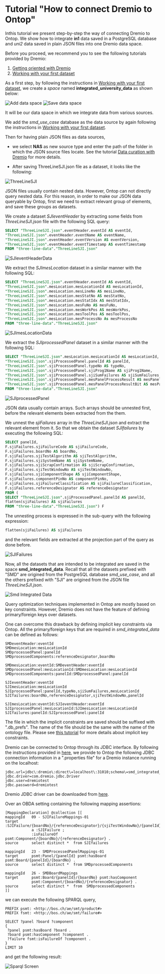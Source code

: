 Tutorial "How to connect Dremio to Ontop"
=====================================================================================================

Inthis tutorial we present step-by-step the way of connecting Dremio to Ontop. We show how to integrate **in1** data saved in a PostgreSQL database and *uni2* data saved in plain JSON files into one Dremio data space. 

Before you proceed, we recommend you to see the following tutorials provided by Dremio:

  1. [Getting oriented with Dremio](https://www.dremio.com/tutorials/getting-oriented-to-dremio/)
  2. [Working with your first dataset](https://www.dremio.com/tutorials/working-with-your-first-dataset/)


As a first step, by following the instructions in [Working with your first dataset](https://www.dremio.com/tutorials/working-with-your-first-dataset/), we create a *space* named **integrated_university_data** as shown below:

![Add data space](add-space.png) ![Save data space](save-space.png)
 

It will be our data space in which we integrate data from various sources.

We add the *smd_use_case* database as the data source by again following the instructions in [Working with your first dataset](https://www.dremio.com/tutorials/working-with-your-first-dataset/).


Then for having plain JSON files as data sources, 

- we select **NAS** as new source type and enter the path of the folder in which the JSON source files locate. See the tutorial [Data curation with Dremio](https://www.dremio.com/tutorials/data-curation-with-dremio/) for more details.

- After saving ThreeLineSJI.json file as a dataset, it looks like the following:

 ![ThreeLineSJI](ThreeLineSJI.png)
 
JSON files usually contain nested data. However, Ontop can not directly query nested data. For this reason, in order to make our JSON data queryable by Ontop, first we need to extract relevant group of elements, and save these groups as datasets. 

We create a dataset *SJIeventHeader* by extracting some fields from *ThreeLineSJI.json* file with the following SQL query:

```sql
SELECT "ThreeLineSJI.json".eventHeader.eventId AS eventId, 
"ThreeLineSJI.json".eventHeader.eventName AS eventName, 
"ThreeLineSJI.json".eventHeader.eventVersion AS eventVersion, 
"ThreeLineSJI.json".eventHeader.eventTimestamp AS eventTimestamp
FROM "three-line-data"."ThreeLineSJI.json"
```

![SJIeventHeaderData](SJIeventHeaderData.png)

We extract the *SJImesLocation* dataset in a similar manner with the following SQL: 

```sql
SELECT "ThreeLineSJI.json".eventHeader.eventId AS eventId,
"ThreeLineSJI.json".mesLocation.mesLocationId AS mesLocationId, 
"ThreeLineSJI.json".mesLocation.mesLineNo AS mesLineNo,
"ThreeLineSJI.json".mesLocation.mesStatNo AS mesStatNo,
"ThreeLineSJI.json".mesLocation.mesStatIdx AS mesStatIdx,
"ThreeLineSJI.json".mesLocation.mesFuNo AS mesFuNo,
"ThreeLineSJI.json".mesLocation.mesWorkPos AS mesWorkPos,
"ThreeLineSJI.json".mesLocation.mesToolPos AS mesToolPos,
"ThreeLineSJI.json".mesLocation.mesProcessNo As mesProcessNo
FROM "three-line-data"."ThreeLineSJI.json"
```

![SJImesLocationData](SJImesLocationData.png)


We extract the *SJIprocessedPanel* dataset in a similar manner with the following SQL: 

```sql
SELECT "ThreeLineSJI.json".mesLocation.mesLocationId AS mesLocationId, 
"ThreeLineSJI.json".sjiProcessedPanel.panelId AS panelId, 
"ThreeLineSJI.json".sjiProcessedPanel.typeNo AS typeNo,
"ThreeLineSJI.json".sjiProcessedPanel.sjiProg1Name AS sjiProg1Name,
"ThreeLineSJI.json".sjiProcessedPanel.sjiSumFailures AS sjiSumFailures,
"ThreeLineSJI.json".sjiProcessedPanel.mesPanelProcessResult AS mesPanelProcessResult,
"ThreeLineSJI.json".sjiProcessedPanel.mesPanelProcessResultBit AS mesPanelProcessResultBit
FROM "three-line-data"."ThreeLineSJI.json"
```

![SJIprocessedPanel](SJIprocessedPanel.png)

JSON data usually contain arrays. Such arrays should be unnested first, before the relevant elements been extracted from the them.

We unnest the *sjiFailures* array in the *ThreeLineSJI.json* and extract the relevant element from it. So that we obtain the dataset *SJIfailures* by executing the following SQL:

```sql
SELECT panelId, 
F.sjiFailures.sjiFailureCode AS sjiFailureCode,
F.sjiFailures.boardNo AS boardNo,
F.sjiFailures.sjiTestAlgorithm AS sjiTestAlgorithm,
F.sjiFailures.sjiSystemName AS sjiSystemName,
F.sjiFailures.sjiScrapConfirmation AS sjiScrapConfirmation,
F.sjiFailures.sjiTestWindowNo AS sjiTestWindowNo,
F.sjiFailures.sjiComponentShape AS sjiComponentShape,
F.sjiFailures.componentPinNo AS componentPinNo,
F.sjiFailures.sjiFailureClassification AS sjiFailureClassification,
F.sjiFailures.referenceDesignator AS referenceDesignator
FROM (
SELECT "ThreeLineSJI.json".sjiProcessedPanel.panelId AS panelId,
flatten(sjiFailures) AS sjiFailures
FROM "three-line-data"."ThreeLineSJI.json") F
```

The unnesting process is expressed in the sub-query with the following expression: 

```sql
flatten(sjiFailures) AS sjiFailures
```

and the relevant fields are extracted at the projection part of the query as done before.

![SJIFailures](SJIFailures.png)


Now, all the datasets that are intended to be integrated are saved in the space **smd_integrated_data**. Recall that all the datasets prefixed with "SMD" are origined from the PostgreSQL database *smd_use_case*, and all the others prefixed with "SJI" are origined from the JSON file *ThreeLineSJI.json*.

![Smd Integrated Data](smd_integrated_data.png)

Query optimization techniques implemented in Ontop are mostly based on key constraints. However, Dremio does not have the feature of defining primary/foreign keys over datasets. 

One can overcome this drawback by defining implicit key constraints via Ontop. All the primary/foreign keys that are required in *smd_integrated_data* can be defined as follows:

```
SMDeventHeader:eventId
SMDmesLocation:mesLocationId
SMDprocessedPanel:panelId
SMDprocessedComponents:referenceDesignator,boardNo

SMDmesLocation:eventId:SMDeventHeader:eventId
SMDprocessedPanel:mesLocationId:SMDmesLocation:mesLocationId
SMDprocessedComponents:panelId:SMDprocessedPanel:panelId

SJIeventHeader:eventId
SJImesLocation:mesLocationId
SJIprocessedPanel:panelId,typeNo,sjiSumFailures,mesLocationId
SJIfailures:boardNo,referenceDesignator,sjiTestWindowNo,panelId

SJImesLocation:eventId:SJIeventHeader:eventId
SJIprocessedPanel:mesLocationId:SJImesLocation:mesLocationId
SJIfailures:panelId:SJIprocessedPanel:panelId
```
The file in which the implicit constraints are saved should be suffixed with ".db_prefs". The name of the file should be the same with the name of the ontology file. Please see [this tutorial](https://github.com/ontop/ontop/wiki/Implicit-database-constraints) for more details about implicit key constraints.

Dremio can be connected to Ontop through its JDBC interface. By following the instructions provided in [here](https://docs.dremio.com/drivers/dremio-jdbc-driver.html), we provide  to Ontop the following JDBC connection information in a ".properties file" for a Dremio instance running on the localhost:

```
jdbc.url=jdbc\:dremio\:direct\=localhost\:31010;schema\=smd_integrated_data
jdbc.driver=com.dremio.jdbc.Driver
jdbc.user=dremiotest
jdbc.password=dremiotest
``` 
Dremio JDBC driver can be downloaded from [here](https://www.dremio.com/drivers/). 

Over an OBDA setting containing the following mapping assertions:

```
[MappingDeclaration] @collection [[
mappingId	09 - SJIFailureMappings-01
target		:SJIFailure/{boardNo}/{referenceDesignator}/{sjiTestWindowNo}/{panelId} 
            a :SJIFailure ; 
            :isFailureOf psmt:Component/{boardNo}/{referenceDesignator} . 
source		select distinct *  from SJIfailures

mappingId	23 - SMDProcessedPanelMappings-01
target		psmt:Panel/{panelId} psmt:hasBoard psmt:Board/{panelId}/{boardNo} . 
source		select distinct *  from SMDprocessedComponents

mappingId	26 - SMDBoardMappings
target		psmt:Board/{panelId}/{boardNo} psmt:hasComponent
            psmt:Component/{boardNo}/{referenceDesignator} . 
source		select distinct *  from  SMDprocessedComponents
]]
```
 we can execute the following SPARQL query,

```sparql
PREFIX psmt: <http://bos.ch/ae/smt/product#>
PREFIX fsmt: <http://bos.ch/ae/smt/failure#>

SELECT ?panel ?board ?component
{
 ?panel psmt:hasBoard ?board .
 ?board psmt:hasComponent ?component .
 ?failure fsmt:isFailureOf ?component .
}
LIMIT 10
```

and get the following result:

![Sparql Screen](sparql-screen.png)